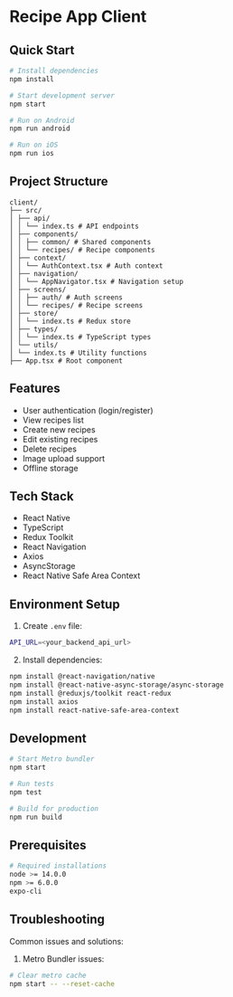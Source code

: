 # Recipe App Client

## Quick Start

```bash
# Install dependencies
npm install

# Start development server
npm start

# Run on Android
npm run android

# Run on iOS
npm run ios
```

## Project Structure

```
client/
├── src/
│ ├── api/
│ │ └── index.ts # API endpoints
│ ├── components/
│ │ ├── common/ # Shared components
│ │ └── recipes/ # Recipe components
│ ├── context/
│ │ └── AuthContext.tsx # Auth context
│ ├── navigation/
│ │ └── AppNavigator.tsx # Navigation setup
│ ├── screens/
│ │ ├── auth/ # Auth screens
│ │ └── recipes/ # Recipe screens
│ ├── store/
│ │ └── index.ts # Redux store
│ ├── types/
│ │ └── index.ts # TypeScript types
│ └── utils/
│ └── index.ts # Utility functions
├── App.tsx # Root component
```

## Features

- User authentication (login/register)
- View recipes list
- Create new recipes
- Edit existing recipes
- Delete recipes
- Image upload support
- Offline storage

## Tech Stack

- React Native
- TypeScript
- Redux Toolkit
- React Navigation
- Axios
- AsyncStorage
- React Native Safe Area Context

## Environment Setup

1. Create `.env` file:

```bash
API_URL=<your_backend_api_url>
```

2. Install dependencies:

```bash
npm install @react-navigation/native
npm install @react-native-async-storage/async-storage
npm install @reduxjs/toolkit react-redux
npm install axios
npm install react-native-safe-area-context
```

## Development

```bash
# Start Metro bundler
npm start

# Run tests
npm test

# Build for production
npm run build
```

## Prerequisites

```bash
# Required installations
node >= 14.0.0
npm >= 6.0.0
expo-cli
```

## Troubleshooting

Common issues and solutions:

1. Metro Bundler issues:

```bash
# Clear metro cache
npm start -- --reset-cache
```
